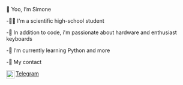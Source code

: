   👋 Yoo, I’m Simone 
  
-🧑‍🎓  I'm a scientific high-school student

-👀  In addition to code, i'm passionate about hardware and enthusiast keyboards

-🌱  I’m currently learning Python and more


-📇  My contact

<img align="left" alt="codeSTACKr | Telegram" width="22px" src="![image](https://user-images.githubusercontent.com/76015847/147992434-4961ab40-98ee-4ee5-8443-8991a1c44a9a.png)
" />[Telegram](https://www.t.me/si_gis)

<br />

<!---
SimoneGenovese1/SimoneGenovese1 is a ✨ special ✨ repository because its `README.md` (this file) appears on your GitHub profile.
You can click the Preview link to take a look at your changes.
--->
